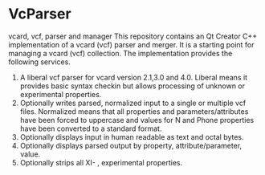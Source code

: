 # VcParser
vcard, vcf, parser and manager
This repository contains an Qt Creator C++ implementation of a vcard (vcf) parser and merger.
It is a starting point for managing a vcard (vcf) collection.
The implementation provides the following services.
1) A liberal vcf parser for vcard version 2.1,3.0 and 4.0. Liberal means it provides
   basic syntax checkin but allows processing of unknown or experimental properties.
2) Optionally writes parsed, normalized input to a single  or multiple vcf files.
   Normalized means that all properties and parameters/attributes have been forced
   to uppercase and values for N and Phone properties have been converted to a standard
   format.
3) Optionally displays input in human readable as text and octal bytes.
4) Optionally displays parsed output by property, attribute/parameter, value.
5) Optionally strips all XI- , experimental properties.
